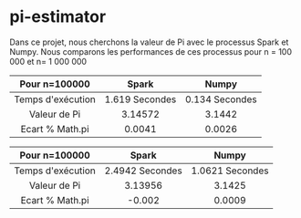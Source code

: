 # pi-estimator
Dans ce projet, nous cherchons la valeur de Pi avec le processus Spark et Numpy. 
Nous comparons les performances de ces processus pour n = 100 000 et n= 1 000 000


 Pour n=100000       | Spark                 |        Numpy       |
| :-----------------: |:-------------------: | :-----------------:|
| Temps d'exécution  | 1.619 Secondes       | 0.134 Secondes     |
| Valeur de Pi       | 3.14572               | 3.1442            |
| Ecart % Math.pi    | 0.0041             | 0.0026         |

 Pour n=100000       | Spark                 |        Numpy       |
| :-----------------: |:-------------------: | :-----------------:|
| Temps d'exécution  | 2.4942  Secondes       |1.0621 Secondes     |
| Valeur de Pi       | 3.13956              | 3.1425           |
| Ecart % Math.pi    | -0.002            | 0.0009         |



